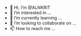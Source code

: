 - 👋 Hi, I’m @ALNKRIT
- 👀 I’m interested in ...
- 🌱 I’m currently learning ...
- 💞️ I’m looking to collaborate on ...
- 📫 How to reach me ...

<!---
ALNKRIT/ALNKRIT is a ✨ special ✨ repository because its `README.md` (this file) appears on your GitHub profile.
You can click the Preview link to take a look at your changes.
--->
